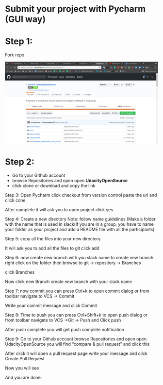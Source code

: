 # Submit your project with Pycharm (GUI way)

# Step 1:
Fork repo

![step1](https://github.com/Iamsdt/60daysofudacity/blob/master/day53/pic/step1.png)
 
# Step 2:
- Go to your Github account
- browse Repositories and open open **UdacityOpenSource**
- click clone or download and copy the link



Step 3: 
Open Pycharm
click checkout from version control
paste the url
and click cone


After complete it will ask you to open project
click yes




Step 4:
Create a new directory
Note: follow name guidelines (Make a folder with the name that is used in slack(If you are in a group, you have to name your folder as your project and add a README file with all the participants)


Step 5: 
copy all the files into your new directory

















It will ask you to add all the files to git
click add


Step 6:
now create new branch with you slack name
to create new branch right click on the folder
then browse to git → repository → Branches



click Branches



Now click new  Branch
create new branch with your slack name





Step 7:
now commit
you can press Ctrl+k to open commit dialog 
or  from toolbar navigate to VCS → Commit

Write your commit message and click Commit




Step 8:
Time to push
you can press Ctrl+Shift+k to open push dialog 
or  from toolbar navigate to VCS →Git → Push
and Click push


After push complete you will get push complete notification



Step 9: 
Go to your Github account
browse Repositories and open open UdacityOpenSource
you will find “compare & pull request” and click this


After click it will open a pull request page
write your message
and click  Create Pull Request


Now you will see


And you are done.